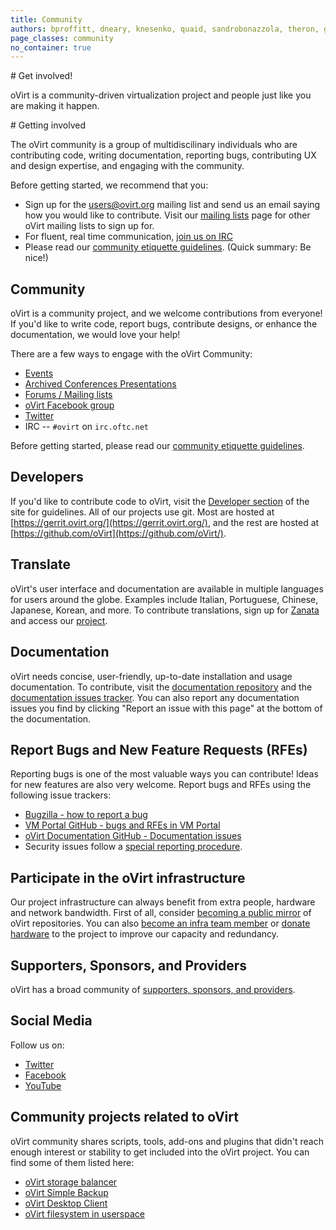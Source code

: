 ```yaml
---
title: Community
authors: bproffitt, dneary, knesenko, quaid, sandrobonazzola, theron, gregsheremeta
page_classes: community
no_container: true
---
```


<section class="community_head">
# Get involved!

oVirt is a community-driven virtualization project and people just like you are making it happen.
</section>

<section class="container">
# Getting involved

The oVirt community is a group of multidiscilinary individuals who are contributing code, writing documentation, reporting bugs, contributing UX and design expertise, and engaging with the community.

Before getting started, we recommend that you:

* Sign up for the users@ovirt.org mailing list and send us an email saying how you would like to contribute. Visit our [mailing lists](https://lists.ovirt.org/archives/) page for other oVirt mailing lists to sign up for.
* For fluent, real time communication, [join us on IRC](/community/about/contact#irc)
* Please read our [community etiquette guidelines](/community/about/community-guidelines.html). (Quick summary: Be nice!)


# Community

oVirt is a community project, and we welcome contributions from everyone! If you'd like to write code, report bugs, contribute designs, or enhance the documentation, we would love your help!

There are a few ways to engage with the oVirt Community:

* [Events](/events/)
* [Archived Conferences Presentations](archived_conferences_presentations.html)
* [Forums / Mailing lists](https://lists.ovirt.org/archives/)
* [oVirt Facebook group](https://www.facebook.com/groups/ovirt.openvirtualization/)
* [Twitter](https://twitter.com/ovirt)
* IRC -- `#ovirt` on `irc.oftc.net`

Before getting started, please read our [community etiquette guidelines](/community/about/community-guidelines.html).

## Developers

If you'd like to contribute code to oVirt, visit the [Developer section](/develop/) of the site for guidelines. All of our projects use git. Most are hosted at [https://gerrit.ovirt.org/](https://gerrit.ovirt.org/), and the rest are hosted at [https://github.com/oVirt](https://github.com/oVirt/).

## Translate

oVirt's user interface and documentation are available in multiple languages for users around the globe. Examples include Italian, Portuguese, Chinese, Japanese, Korean, and more. To contribute translations, sign up for [Zanata](https://translate.zanata.org) and access our [project](https://translate.zanata.org/project/view/ovirt).

## Documentation

oVirt needs concise, user-friendly, up-to-date installation and usage documentation. To contribute, visit the [documentation repository](https://github.com/oVirt/ovirt-site/tree/master/source/documentation) and the [documentation issues tracker](https://github.com/oVirt/ovirt-site/issues?q=is%3Aissue+is%3Aopen+label%3Adocumentation). You can also report any documentation issues you find by clicking "Report an issue with this page" at the bottom of the documentation.

## Report Bugs and New Feature Requests (RFEs)

Reporting bugs is one of the most valuable ways you can contribute! Ideas for new features are also very welcome. Report bugs and RFEs using the following issue trackers:

* [Bugzilla - how to report a bug](/community/report-a-bug.html)
* [VM Portal GitHub - bugs and RFEs in VM Portal](https://github.com/oVirt/ovirt-web-ui/issues)
* [oVirt Documentation GitHub - Documentation issues](https://github.com/oVirt/ovirt-site/issues?q=is%3Aissue+is%3Aopen+label%3Adocumentation)
* Security issues follow a [special reporting procedure](/community/security.html).

## Participate in the oVirt infrastructure

Our project infrastructure can always benefit from extra people, hardware and network bandwidth. First of all, consider [becoming a public mirror](/community/get-involved/repository-mirrors.html) of oVirt repositories. You can also [become an infra team member](/community/becoming-an-infrastructure-team-member.html) or [donate hardware](/community/get-involved/donate-hardware.html) to the project to improve our capacity and redundancy.

## Supporters, Sponsors, and Providers

oVirt has a broad community of [supporters, sponsors, and providers](/community/user-stories/users-and-providers.html).

## Social Media

Follow us on:

* [Twitter](https://twitter.com/ovirt)
* [Facebook](https://www.facebook.com/groups/ovirt.openvirtualization/)
* [YouTube](http://www.youtube.com/user/ovirtproject)

## Community projects related to oVirt

oVirt community shares scripts, tools, add-ons and plugins that didn't reach enough interest or stability
to get included into the oVirt project.
You can find some of them listed here:

 * [oVirt storage balancer](https://github.com/nkovacne/ovirt-storage-balancer)
 * [oVirt Simple Backup](https://github.com/zipurman/oVIRT_Simple_Backup)
 * [oVirt Desktop Client](https://github.com/nkovacne/ovirt-desktop-client)
 * [oVirt filesystem in userspace](https://github.com/yuvalturg/ovirtfs)
</section>
